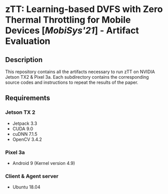 # zTT: Learning-based DVFS with Zero Thermal Throttling for Mobile Devices \[*MobiSys'21*\] - Artifact Evaluation

## Description

This repository contains all the artifacts necessary to run zTT on NVIDIA Jetson TX2 & Pixel 3a.
Each subdirectory contains the corresponding source codes and instructions to repeat the results of the paper.

## Requirements

### Jetson TX 2 
* Jetpack 3.3
* CUDA 9.0
* cuDNN 7.1.5
* OpenCV 3.4.2

### Pixel 3a
* Android 9 (Kernel version 4.9)

### Client & Agent server
* Ubuntu 18.04

